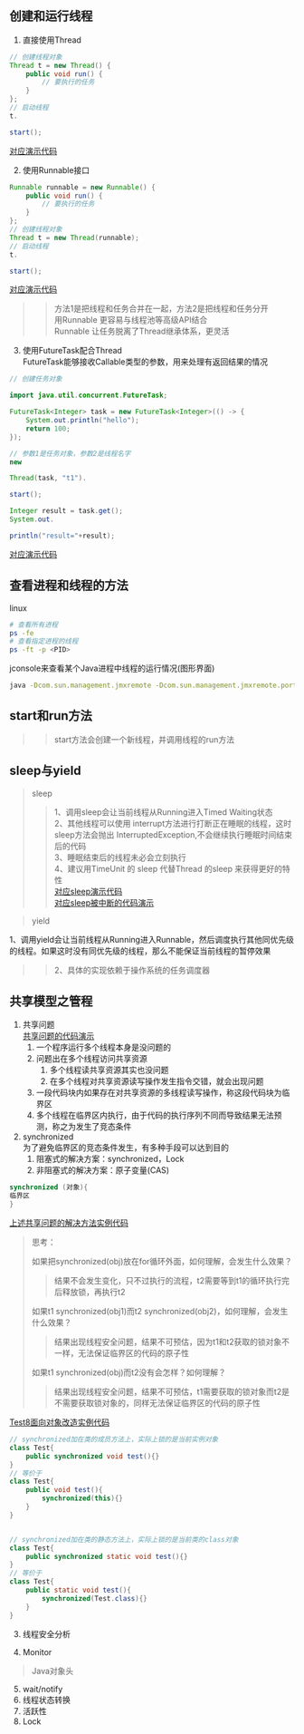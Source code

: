 ## 创建和运行线程

1. 直接使用Thread

```java
// 创建线程对象
Thread t = new Thread() {
    public void run() {
        // 要执行的任务
    }
};
// 启动线程
t.

start();
```

[对应演示代码](src/main/java/com/daming/multithreading/Test1.java)

2. 使用Runnable接口

```java
Runnable runnable = new Runnable() {
    public void run() {
        // 要执行的任务
    }
};
// 创建线程对象
Thread t = new Thread(runnable);
// 启动线程
t.

start();
```

[对应演示代码](src/main/java/com/daming/multithreading/Test2.java)

>
>> 方法1是把线程和任务合并在一起，方法2是把线程和任务分开  
> > 用Runnable 更容易与线程池等高级API结合  
> > Runnable 让任务脱离了Thread继承体系，更灵活

3. 使用FutureTask配合Thread  
   FutureTask能够接收Callable类型的参数，用来处理有返回结果的情况

```java
// 创建任务对象

import java.util.concurrent.FutureTask;

FutureTask<Integer> task = new FutureTask<Integer>(() -> {
    System.out.println("hello");
    return 100;
});

// 参数1是任务对象，参数2是线程名字
new

Thread(task, "t1").

start();

Integer result = task.get();
System.out.

println("result="+result);
```

[对应演示代码](src/main/java/com/daming/multithreading/Test3.java)

## 查看进程和线程的方法

linux

```bash
# 查看所有进程
ps -fe 
# 查看指定进程的线程
ps -ft -p <PID> 
```

jconsole来查看某个Java进程中线程的运行情况(图形界面)

```bash
java -Dcom.sun.management.jmxremote -Dcom.sun.management.jmxremote.port=1888 -Dcom.sun.management.jmxremote.rmi.port=1888  -Dcom.sun.management.jmxremote.authenticate=false -Dcom.sun.management.jmxremote.ssl=false -Djava.rmi.server.hostname=192.168.1.146 Test5
```

## start和run方法

>
>> start方法会创建一个新线程，并调用线程的run方法

## sleep与yield

> sleep
>> 1、调用sleep会让当前线程从Running进入Timed Waiting状态  
> > 2、其他线程可以使用 interrupt方法进行打断正在睡眠的线程，这时sleep方法会抛出
> > InterruptedException,不会继续执行睡眠时间结束后的代码  
> > 3、睡眠结束后的线程未必会立刻执行  
> > 4、建议用TimeUnit 的 sleep 代替Thread 的sleep 来获得更好的特性  
[对应sleep演示代码](src/main/java/com/daming/multithreading/Test6.java)  
[对应sleep被中断的代码演示](src/main/java/com/daming/multithreading/Test7.java)

> yield
>>
1、调用yield会让当前线程从Running进入Runnable，然后调度执行其他同优先级的线程。如果这时没有同优先级的线程，那么不能保证当前线程的暂停效果  
> > 2、具体的实现依赖于操作系统的任务调度器

## 共享模型之管程

1. 共享问题  
   [共享问题的代码演示](src/main/java/com/daming/multithreading/Test8.java)
    1. 一个程序运行多个线程本身是没问题的
    2. 问题出在多个线程访问共享资源
        1. 多个线程读共享资源其实也没问题
        2. 在多个线程对共享资源读写操作发生指令交错，就会出现问题
    3. 一段代码块内如果存在对共享资源的多线程读写操作，称这段代码块为临界区
    4. 多个线程在临界区内执行，由于代码的执行序列不同而导致结果无法预测，称之为发生了竞态条件
2. synchronized    
   为了避免临界区的竞态条件发生，有多种手段可以达到目的
    1. 阻塞式的解决方案：synchronized，Lock
    2. 非阻塞式的解决方案：原子变量(CAS)

```java
synchronized (对象){
临界区
}
```
[上述共享问题的解决方法实例代码](src/main/java/com/daming/multithreading/Test9.java)
> 思考：
>
>如果把synchronized(obj)放在for循环外面，如何理解，会发生什么效果？  
>> 结果不会发生变化，只不过执行的流程，t2需要等到t1的循环执行完后释放锁，再执行t2  
> 
>如果t1 synchronized(obj1)而t2 synchronized(obj2)，如何理解，会发生什么效果？  
>> 结果出现线程安全问题，结果不可预估，因为t1和t2获取的锁对象不一样，无法保证临界区的代码的原子性
> 
>如果t1 synchronized(obj)而t2没有会怎样？如何理解？  
>> 结果出现线程安全问题，结果不可预估，t1需要获取的锁对象而t2是不需要获取锁对象的，同样无法保证临界区的代码的原子性

[Test8面向对象改造实例代码](src/main/java/com/daming/multithreading/Test10.java)  

```java
// synchronized加在类的成员方法上，实际上锁的是当前实例对象
class Test{
    public synchronized void test(){}
}
// 等价于
class Test{
    public void test(){
        synchronized(this){}
    }
}


// synchronized加在类的静态方法上，实际上锁的是当前类的class对象
class Test{
    public synchronized static void test(){}
}
// 等价于
class Test{
    public static void test(){
        synchronized(Test.class){}
    }
}
```
3. 线程安全分析

4. Monitor  
> Java对象头
5. wait/notify
6. 线程状态转换
7. 活跃性
8. Lock


